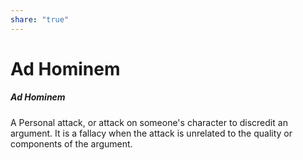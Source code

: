 ```yaml
---  
share: "true"  
---  
```

# Ad Hominem  
##### Ad Hominem  
A Personal attack, or attack on someone's character to discredit an argument. It is a fallacy when the attack is unrelated to the quality or components of the argument.  
